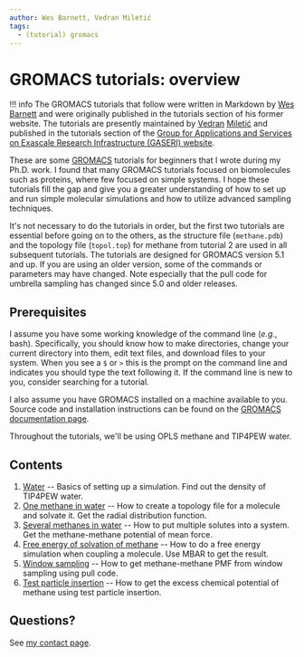```yaml
---
author: Wes Barnett, Vedran Miletić
tags:
  - (tutorial) gromacs
---
```


# GROMACS tutorials: overview

!!! info
    The GROMACS tutorials that follow were written in Markdown by
    [Wes Barnett](https://github.com/wesbarnett) and were originally published
    in the tutorials section of his former website. The tutorials are presently
    maintained by [Vedran](https://vedran.miletic.net/)
    [Miletić](https://www.miletic.net/) and published in
    the tutorials section of the [Group for Applications and Services on Exascale
    Research Infrastructure (GASERI) website](../../index.md).

These are some [GROMACS](https://www.gromacs.org/) tutorials for
beginners that I wrote during my Ph.D. work. I found that many GROMACS
tutorials focused on biomolecules such as proteins, where few focused
on simple systems. I hope these tutorials fill the gap and give you a
greater understanding of how to set up and run simple molecular
simulations and how to utilize advanced sampling techniques.

It's not necessary to do
the tutorials in order, but the first two tutorials are essential
before going on to the others, as the structure file (`methane.pdb`)
and the topology file (`topol.top`) for methane from tutorial 2 are used
in all subsequent tutorials. The tutorials are designed for GROMACS
version 5.1 and up. If you are using an older version, some of the
commands or parameters may have changed. Note especially that the pull
code for umbrella sampling has changed since 5.0 and older releases.

## Prerequisites

I assume you have some working knowledge of the command line (*e.g.*,
bash). Specifically, you should know how to make directories, change your current
directory into them, edit text files, and download files to your system. When
you see a `$` or `>` this is the prompt on the command line and
indicates you should type the text following it. If the command line
is new to you, consider searching for a tutorial.

I also assume you have GROMACS installed on a machine available to you. Source
code and installation instructions can be found on the [GROMACS documentation
page](https://manual.gromacs.org/).

Throughout the tutorials, we'll be using OPLS methane and TIP4PEW water.

## Contents

1. [Water](1-tip4pew-water/index.md) -- Basics of setting up a simulation. Find
   out the density of TIP4PEW water.
2. [One methane in water](2-methane-in-water/index.md) -- How to create a
   topology file for a molecule and solvate it. Get the radial distribution
   function.
3. [Several methanes in water](3-methanes-in-water/index.md) -- How to put
   multiple solutes into a system. Get the methane-methane potential of mean
   force.
4. [Free energy of solvation of methane](4-methane-fe/index.md) -- How to do a
   free energy simulation when coupling a molecule. Use MBAR to get the result.
5. [Window sampling](5-umbrella/index.md) -- How to get methane-methane PMF from
   window sampling using pull code.
6. [Test particle insertion](6-tpi/index.md) -- How to get the excess chemical
   potential of methane using test particle insertion.

## Questions?

See [my contact page](https://vedran.miletic.net/#contact).
